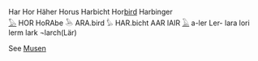 Har Hor Häher Horus Harbicht Hor[bird](bird) Harbinger  
[𓅃](𓅃) HOR HoRAbe 𓅅 ARA.bird 𓅊 HAR.bicht AAR lAIR [𓄿](𓄿) a-ler Ler- lara lori lerm lark ¬larch(Lär)  

See [Musen](Musen)  